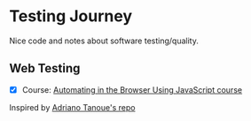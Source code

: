 # Testing Journey
Nice code and notes about software testing/quality.

## Web Testing
- [x] Course: [Automating in the Browser Using JavaScript course][1]


Inspired by [Adriano Tanoue's repo][2]
<!-- Links list -->
[1]: /automating-in-the-browser-using-javascript
[2]: https://github.com/nu75h311/learning-resources